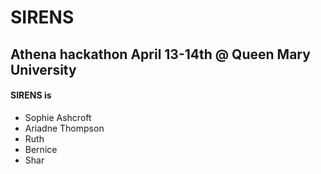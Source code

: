 # SIRENS

## Athena hackathon April 13-14th @ Queen Mary University

#### SIRENS is

* Sophie Ashcroft
* Ariadne Thompson
* Ruth
* Bernice
* Shar
